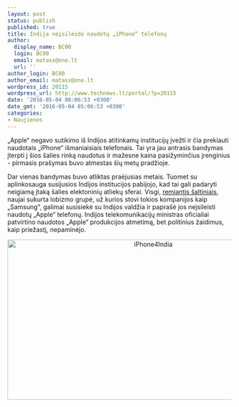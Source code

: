```yaml
---
layout: post
status: publish
published: true
title: Indija neįsileido naudotų „iPhone“ telefonų
author:
  display_name: BC00
  login: BC00
  email: matasx@one.lt
  url: ''
author_login: BC00
author_email: matasx@one.lt
wordpress_id: 20115
wordpress_url: http://www.technews.lt/portal/?p=20115
date: '2016-05-04 08:06:53 +0300'
date_gmt: '2016-05-04 05:06:53 +0300'
categories:
- Naujienos
---
```

<p>„Apple“ negavo sutikimo iš Indijos atitinkamų institucijų įvežti ir čia prekiauti naudotais „iPhone“ išmaniaisiais telefonais. Tai yra jau antrasis bandymas įterpti į šios šalies rinką naudotus ir mažesne kaina pasižyminčius įrenginius - pirmasis prašymas buvo atmestas šių metų pradžioje.</p>
<p>Dar vienas bandymas buvo atliktas praėjusias metais. Tuomet su aplinkosauga susijusios Indijos institucijos pabijojo, kad tai gali padaryti neigiamą įtaką šalies elektoninių atliekų sferai. Visgi, <a href="http://9to5mac.com/2016/05/03/india-refuses-apple-used-iphone-sales/">remiantis šaltiniais</a>, naujai sukurta lobizmo grupė, už kurios stovi tokios kompanijos kaip „Samsung“, galimai susisiekė su Indijos valdžia ir paprašė jos neįsileisti naudotų „Apple“ telefonų. Indijos telekomunikacijų ministras oficialiai patvirtino naudotos „Apple“ produkcijos atmetimą, bet politinius žaidimus, kaip priežastį, nepaminėjo.</p>
<p style="text-align: center;"><a href="http://www.technews.lt/portal/wp-content/uploads/2016/05/iPhone4India.jpg"><img class="alignnone size-full wp-image-20116" src="http://www.technews.lt/portal/wp-content/uploads/2016/05/iPhone4India.jpg" alt="iPhone4India" width="640" height="360" /></a></p>
